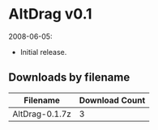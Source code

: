 # AltDrag v0.1

2008-06-05:
- Initial release.

## Downloads by filename

Filename | Download Count
-------- | --------------
AltDrag-0.1.7z | 3

